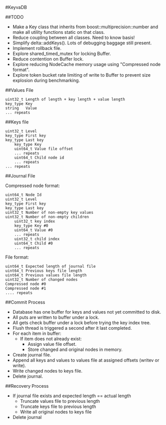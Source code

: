 #KeyvaDB


##TODO
* Make a Key class that inherits from boost::multiprecision::number and make all utility functions static on that class.
* Reduce coupling between all classes. Need to know basis!
* Simplify delta::addKeys(). Lots of debugging baggage still present.
* Implement rollback file.
* Explore shared_timed_mutex for locking Buffer.
* Reduce contention on Buffer lock.
* Explore reducing NodeCache memory usage using "Compressed node format".
* Explore token bucket rate limiting of write to Buffer to prevent size explosion during benchmarking.

##Values File
```
uint32_t Length of length + key length + value length
key_type Key
string   Value
... repeats
```

##Keys file
```
uint32_t Level
key_type First key
key_type Last key
	key_type Key
	uint64_t Value file offset
	... repeats
	uint64_t Child node id
	... repeats
... repeats
```

##Journal File

Compressed node format:
```
uint64_t Node Id
uint32_t Level
key_type First key
key_type Last key
uint32_t Number of non-empty key values
uint32_t Number of non-empty children
	uint32_t key index
	key_type Key #0
	uint64_t Value #0
	... repeats
	uint32_t child index
	uint64_t Child #0
	... repeats
```

File format:
```
uint64_t Expected length of journal file
uint64_t Previous keys file length
uint64_t Previous values file length
uint32_t Number of changed nodes
Compressed node #0
Compressed node #1
.... repeats
```

##Commit Process

* Database has one buffer for keys and values not yet committed to disk.
* All puts are written to buffer under a lock.
* All gets check buffer under a lock before trying the key index tree.
* Flush thread is triggered a second after it last completed.
* For each item in buffer:
	* If item does not already exist:
 		* Assign value file offset.
 		* Store changed and original nodes in memory.
* Create journal file.
* Append all keys and values to values file at assigned offsets (writev or write).
* Write changed nodes to keys file.
* Delete journal.

##Recovery Process
* If journal file exists and expected length == actual length
	* Truncate values file to previous length
	* Truncate keys file to previous length
	* Write all original nodes to keys file
* Delete journal